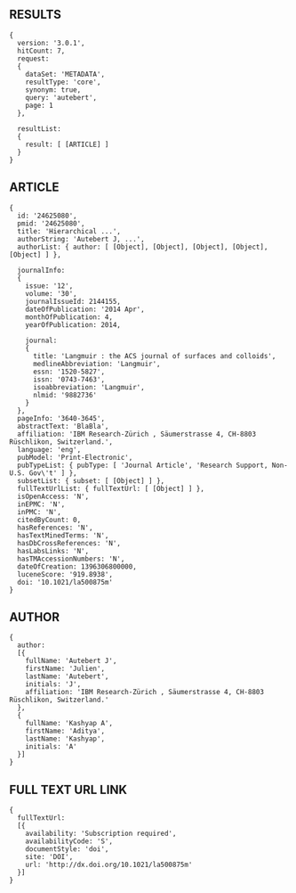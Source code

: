 RESULTS
-----------
    {  
      version: '3.0.1',  
      hitCount: 7,  
      request:  
      {
        dataSet: 'METADATA',  
        resultType: 'core',  
        synonym: true,  
        query: 'autebert',  
        page: 1  
      },  
      
      resultList:  
      {  
        result: [ [ARTICLE] ]  
      }  
    }   
        
ARTICLE
-----------
    {  
      id: '24625080',  
      pmid: '24625080',  
      title: 'Hierarchical ...',  
      authorString: 'Autebert J, ...',  
      authorList: { author: [ [Object], [Object], [Object], [Object], [Object] ] }, 
      
      journalInfo:
      { 
        issue: '12',
        volume: '30',
        journalIssueId: 2144155,
        dateOfPublication: '2014 Apr',
        monthOfPublication: 4,
        yearOfPublication: 2014,
        
        journal:
        {
          title: 'Langmuir : the ACS journal of surfaces and colloids',
          medlineAbbreviation: 'Langmuir',
          essn: '1520-5827',
          issn: '0743-7463',
          isoabbreviation: 'Langmuir',
          nlmid: '9882736'
        } 
      },                                                                                                                                                                                                          
      pageInfo: '3640-3645',
      abstractText: 'BlaBla',
      affiliation: 'IBM Research-Zürich , Säumerstrasse 4, CH-8803 Rüschlikon, Switzerland.',
      language: 'eng',
      pubModel: 'Print-Electronic',
      pubTypeList: { pubType: [ 'Journal Article', 'Research Support, Non-U.S. Gov\'t' ] },
      subsetList: { subset: [ [Object] ] },
      fullTextUrlList: { fullTextUrl: [ [Object] ] },
      isOpenAccess: 'N',
      inEPMC: 'N',
      inPMC: 'N',
      citedByCount: 0,
      hasReferences: 'N',
      hasTextMinedTerms: 'N',
      hasDbCrossReferences: 'N',
      hasLabsLinks: 'N',
      hasTMAccessionNumbers: 'N',
      dateOfCreation: 1396306800000,
      luceneScore: '919.8938',
      doi: '10.1021/la500875m'
    }
  
AUTHOR
----------
    {
      author:
      [{
        fullName: 'Autebert J',
        firstName: 'Julien',
        lastName: 'Autebert',
        initials: 'J',
        affiliation: 'IBM Research-Zürich , Säumerstrasse 4, CH-8803 Rüschlikon, Switzerland.' 
      },
      {
        fullName: 'Kashyap A',
        firstName: 'Aditya',
        lastName: 'Kashyap',
        initials: 'A'
      }]
    }

FULL TEXT URL LINK
----------------

    {
      fullTextUrl:
      [{
        availability: 'Subscription required',
        availabilityCode: 'S',
        documentStyle: 'doi',
        site: 'DOI',
        url: 'http://dx.doi.org/10.1021/la500875m' 
      }]
    }
